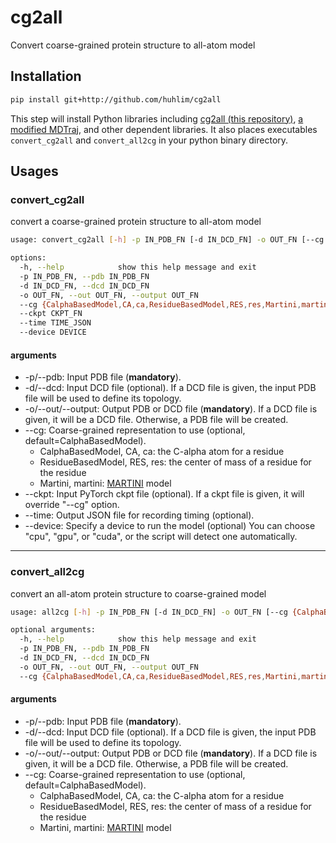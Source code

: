 # cg2all
Convert coarse-grained protein structure to all-atom model

## Installation
```bash
pip install git+http://github.com/huhlim/cg2all
```
This step will install Python libraries including [cg2all (this repository)](https://github.com/huhlim/cg2all), [a modified MDTraj](https://github.com/huhlim/mdtraj), and other dependent libraries. It also places executables `convert_cg2all` and `convert_all2cg` in your python binary directory.

## Usages
### convert_cg2all
convert a coarse-grained protein structure to all-atom model
```bash
usage: convert_cg2all [-h] -p IN_PDB_FN [-d IN_DCD_FN] -o OUT_FN [--cg {CalphaBasedModel,CA,ca,ResidueBasedModel,RES,res,Martini,martini}] [--ckpt CKPT_FN] [--time TIME_JSON] [--device DEVICE]

options:
  -h, --help            show this help message and exit
  -p IN_PDB_FN, --pdb IN_PDB_FN
  -d IN_DCD_FN, --dcd IN_DCD_FN
  -o OUT_FN, --out OUT_FN, --output OUT_FN
  --cg {CalphaBasedModel,CA,ca,ResidueBasedModel,RES,res,Martini,martini}
  --ckpt CKPT_FN
  --time TIME_JSON
  --device DEVICE
```
#### arguments
* -p/--pdb: Input PDB file (**mandatory**).
* -d/--dcd: Input DCD file (optional). If a DCD file is given, the input PDB file will be used to define its topology.
* -o/--out/--output: Output PDB or DCD file (**mandatory**). If a DCD file is given, it will be a DCD file. Otherwise, a PDB file will be created.
* --cg: Coarse-grained representation to use (optional, default=CalphaBasedModel).
  * CalphaBasedModel, CA, ca: the C-alpha atom for a residue
  * ResidueBasedModel, RES, res: the center of mass of a residue for the residue
  * Martini, martini: [MARTINI](http://cgmartini.nl/index.php/martini) model
* --ckpt: Input PyTorch ckpt file (optional). If a ckpt file is given, it will override "--cg" option.
* --time: Output JSON file for recording timing (optional).
* --device: Specify a device to run the model (optional) You can choose "cpu", "gpu", or "cuda", or the script will detect one automatically.

<hr/>

### convert_all2cg
convert an all-atom protein structure to coarse-grained model
```bash
usage: all2cg [-h] -p IN_PDB_FN [-d IN_DCD_FN] -o OUT_FN [--cg {CalphaBasedModel,CA,ca,ResidueBasedModel,RES,res,Martini,martini}]

optional arguments:
  -h, --help            show this help message and exit
  -p IN_PDB_FN, --pdb IN_PDB_FN
  -d IN_DCD_FN, --dcd IN_DCD_FN
  -o OUT_FN, --out OUT_FN, --output OUT_FN
  --cg {CalphaBasedModel,CA,ca,ResidueBasedModel,RES,res,Martini,martini}
```
#### arguments
* -p/--pdb: Input PDB file (**mandatory**).
* -d/--dcd: Input DCD file (optional). If a DCD file is given, the input PDB file will be used to define its topology.
* -o/--out/--output: Output PDB or DCD file (**mandatory**). If a DCD file is given, it will be a DCD file. Otherwise, a PDB file will be created.
* --cg: Coarse-grained representation to use (optional, default=CalphaBasedModel).
  * CalphaBasedModel, CA, ca: the C-alpha atom for a residue
  * ResidueBasedModel, RES, res: the center of mass of a residue for the residue
  * Martini, martini: [MARTINI](http://cgmartini.nl/index.php/martini) model
